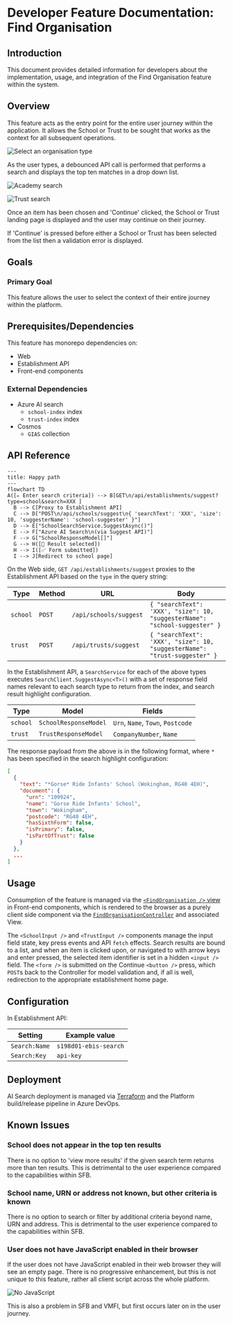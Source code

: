 # Developer Feature Documentation: Find Organisation

## Introduction

This document provides detailed information for developers about the implementation, usage, and integration of the Find Organisation feature within the system.

## Overview

This feature acts as the entry point for the entire user journey within the application. It allows the School or Trust to be sought that works as the context for all subsequent operations.

![Select an organisation type](../../images/find-organisation-ui-1.png)

As the user types, a debounced API call is performed that performs a search and displays the top ten matches in a drop down list.

![Academy search](../../images/find-organisation-ui-2.png)

![Trust search](../../images/find-organisation-ui-3.png)

Once an item has been chosen and 'Continue' clicked, the School or Trust landing page is displayed and the user may continue on their journey.

If 'Continue' is pressed before either a School or Trust has been selected from the list then a validation error is displayed.

## Goals

### Primary Goal

This feature allows the user to select the context of their entire journey within the platform.

## Prerequisites/Dependencies

This feature has monorepo dependencies on:

- Web
- Establishment API
- Front-end components

### External Dependencies

- Azure AI search
  - `school-index` index
  - `trust-index` index
- Cosmos
  - `GIAS` collection

## API Reference

```mermaid
---
title: Happy path
---
flowchart TD
A([✏️ Enter search criteria]) --> B[GET\n/api/establishments/suggest?type=school&search=XXX ]
  B --> C[Proxy to Establishment API]
  C --> D["POST\n/api/schools/suggest\n{ 'searchText': 'XXX', 'size': 10, 'suggesterName': 'school-suggester' }"]
  D --> E["SchoolSearchService.SuggestAsync()"]
  E --> F["Azure AI Search\n(via Suggest API)"]
  F --> G["SchoolResponseModel[]"]
  G --> H([📃 Result selected])
  H --> I([✅ Form submitted])
  I --> J[Redirect to school page]
```

On the Web side, `GET /api/establishments/suggest` proxies to the Establishment API based on the `type` in the query string:

| Type     | Method | URL                    | Body                                                                       |
|----------|--------|------------------------|----------------------------------------------------------------------------|
| `school` | `POST` | `/api/schools/suggest` | `{ "searchText": 'XXX', "size": 10, "suggesterName": "school-suggester" }` |
| `trust`  | `POST` | `/api/trusts/suggest`  | `{ "searchText": 'XXX', "size": 10, "suggesterName": "trust-suggester" }`  |

In the Establishment API, a `SearchService` for each of the above types executes `SearchClient.SuggestAsync<T>()` with a set of response field names relevant to each search type to return from the index, and search result highlight configuration.

| Type     | Model                 | Fields                            |
|----------|-----------------------|-----------------------------------|
| `school` | `SchoolResponseModel` | `Urn`, `Name`, `Town`, `Postcode` |
| `trust`  | `TrustResponseModel`  | `CompanyNumber`, `Name`           |

The response payload from the above is in the following format, where `*` has been specified in the search highlight configuration:

```json
[
  {
    "text": "*Gorse* Ride Infants' School (Wokingham, RG40 4EH)",
    "document": {
      "urn": "109924",
      "name": "Gorse Ride Infants' School",
      "town": "Wokingham",
      "postcode": "RG40 4EH",
      "hasSixthForm": false,
      "isPrimary": false,
      "isPartOfTrust": false
    }
  },
  ...
]
```

## Usage

Consumption of the feature is managed via the [`<FindOrganisation />` view](/front-end-components/src/views/find-organisation/view.tsx) in Front-end components, which is rendered to the browser as a purely client side component via the [`FindOrganisationController`](/web/src/Web.App/Controllers/FindOrganisationController.cs) and associated View.

The `<SchoolInput />` and `<TrustInput />` components manage the input field state, key press events and API `fetch` effects. Search results are bound to a list, and when an item is clicked upon, or navigated to with arrow keys and enter pressed, the selected item identifier is set in a hidden `<input />` field. The `<form />` is submitted on the Continue `<button />` press, which `POST`s back to the Controller for model validation and, if all is well, redirection to the appropriate establishment home page.

## Configuration

In Establishment API:

| Setting       | Example value         |
|---------------|-----------------------|
| `Search:Name` | `s198d01-ebis-search` |
| `Search:Key`  | `api-key`             |

## Deployment

AI Search deployment is managed via [Terraform](/platform/terraform/search.tf) and the Platform build/release pipeline in Azure DevOps.

## Known Issues

### School does not appear in the top ten results

There is no option to 'view more results' if the given search term returns more than ten results. This is detrimental to the user experience compared to the capabilities within SFB.

### School name, URN or address not known, but other criteria is known

There is no option to search or filter by additional criteria beyond name, URN and address. This is detrimental to the user experience compared to the capabilities within SFB.

### User does not have JavaScript enabled in their browser

If the user does not have JavaScript enabled in their web browser they will see an empty page. There is no progressive enhancement, but this is not unique to this feature, rather all client script across the whole platform.

![No JavaScript](../../images/find-organisation-ui-4.png)

This is also a problem in SFB and VMFI, but first occurs later on in the user journey.
